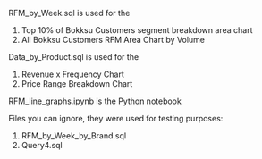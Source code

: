 RFM_by_Week.sql is used for the 
1) Top 10% of Bokksu Customers segment breakdown area chart 
2) All Bokksu Customers RFM Area Chart by Volume

Data_by_Product.sql is used for the 
1) Revenue x Frequency Chart
2) Price Range Breakdown Chart

RFM_line_graphs.ipynb is the Python notebook

Files you can ignore, they were used for testing purposes:
1) RFM_by_Week_by_Brand.sql
2) Query4.sql